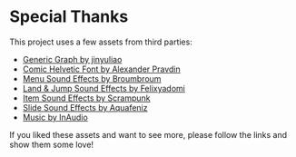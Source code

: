 # Special Thanks

This project uses a few assets from third parties:

<ul>
    <li><a href="https://github.com/jinyuliao/GenericGraph" target="_blank">Generic Graph by jinyuliao</a></li>
    <li><a href="https://www.behance.net/pravdin" target="_blank">Comic Helvetic Font by Alexander Pravdin</a></li>
    <li><a href="https://freesound.org/people/broumbroum/" target="_blank">Menu Sound Effects by Broumbroum</a></li>
    <li><a href="https://freesound.org/people/felixyadomi/" target="_blank">Land & Jump Sound Effects by Felixyadomi</a></li>
    <li><a href="https://freesound.org/people/Scrampunk/" target="_blank">Item Sound Effects by Scrampunk</a></li>
    <li><a href="https://freesound.org/people/Aquafeniz/" target="_blank">Slide Sound Effects by Aquafeniz</a></li>
    <li><a href="https://inaudio.org" target="_blank">Music by InAudio</a></li>
</ul>

If you liked these assets and want to see more, please follow the links and show them some love!